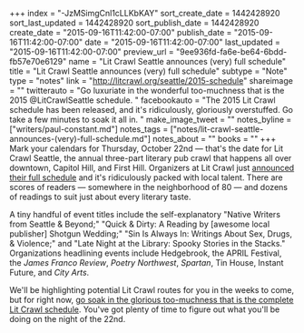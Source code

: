 +++
index = "-JzMSimgCnl1cLLKbKAY"
sort_create_date = 1442428920
sort_last_updated = 1442428920
sort_publish_date = 1442428920
create_date = "2015-09-16T11:42:00-07:00"
publish_date = "2015-09-16T11:42:00-07:00"
date = "2015-09-16T11:42:00-07:00"
last_updated = "2015-09-16T11:42:00-07:00"
preview_url = "9ee936fd-fa6e-be64-6bdd-fb57e70e6129"
name = "Lit Crawl Seattle announces (very) full schedule"
title = "Lit Crawl Seattle announces (very) full schedule"
subtype = "Note"
type = "notes"
link = "http://litcrawl.org/seattle/2015-schedule"
shareimage = ""
twitterauto = "Go luxuriate in the wonderful too-muchness that is the 2015 @LitCrawlSeattle schedule. "
facebookauto = "The 2015 Lit Crawl schedule has been released, and it's ridiculously, gloriously overstuffed. Go take a few minutes to soak it all in. "
make_image_tweet = ""
notes_byline = ["writers/paul-constant.md"]
notes_tags = ["notes/lit-crawl-seattle-announces-(very)-full-schedule.md"]
notes_about = ""
books = ""
+++
Mark your calendars for Thursday, October 22nd — that's the date for Lit Crawl Seattle, the annual three-part literary pub crawl that happens all over downtown, Capitol Hill, and First Hill. Organizers at Lit Crawl just [announced their full schedule](http://litcrawl.org/seattle/2015-schedule) and it's ridiculously packed with local talent. There are scores of readers — somewhere in the neighborhood of 80 — and dozens of readings to suit just about every literary taste.

A tiny handful of event titles include the self-explanatory "Native Writers from Seattle & Beyond;" "Quick & Dirty: A Reading by [awesome local publisher] Shotgun Wedding;" "Sin Is Always In: Writings About Sex, Drugs, & Violence;" and "Late Night at the Library: Spooky Stories in the Stacks." Organizations headlining events include Hedgebrook, the APRIL Festival, the *James Franco Review*, *Poetry Northwest*, *Spartan*, Tin House, Instant Future, and *City Arts*. 

We'll be highlighting potential Lit Crawl routes for you in the weeks to come, but for right now, [go soak in the glorious too-muchness that is the complete Lit Crawl schedule](http://litcrawl.org/seattle/2015-schedule). You've got plenty of time to figure out what you'll be doing on the night of the 22nd.